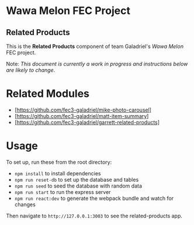 # Wawa Melon FEC Project
## Related Products
This is the **Related Products** component of team Galadriel's _Wawa Melon_ FEC project.

Note: _This document is currently a work in progress and instructions below are likely to change_.

# Related Modules
- [https://github.com/fec3-galadriel/mike-photo-carousel]
- [https://github.com/fec3-galadriel/matt-item-summary]
- [https://github.com/fec3-galadriel/garrett-related-products]

# Usage
To set up, run these from the root directory:
- `npm install` to install dependencies
- `npm run reset-db` to set up the database and tables
- `npm run seed` to seed the database with random data
- `npm run start` to run the express server
- `npm run react:dev` to generate the webpack bundle and watch for changes

Then navigate to `http://127.0.0.1:3003` to see the related-products app.
